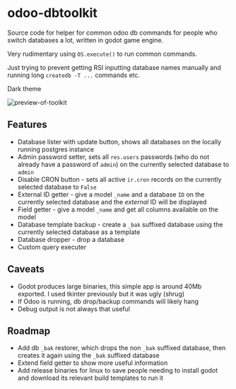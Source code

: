 # odoo-dbtoolkit
Source code for helper for common odoo db commands for people who switch databases a lot, written in godot game engine.

Very rudimentary using `OS.execute()` to run common commands.

Just trying to prevent getting RSI inputting database names manually and running long `createdb -T ...` commands etc.

Dark theme

![preview-of-toolkit](https://user-images.githubusercontent.com/10167528/171498029-901e87fd-6b74-4062-854e-dd21ecb46e56.png)

## Features
* Database lister with update button, shows all databases on the locally running postgres instance
* Admin password setter, sets all `res.users` passwords (who do not already have a password of `admin`) on the currently selected database to `admin`
* Disable CRON button - sets all active `ir.cron` records on the currently selected database to `False`
* External ID getter - give a model `_name` and a database `ID` on the currently selected database and the _external_ ID will be displayed
* Field getter - give a model `_name` and get all columns available on the model
* Database template backup - create a `_bak` suffixed database using the currently selected database as a template
* Database dropper - drop a database
* Custom query executer

## Caveats
* Godot produces large binaries, this simple app is around 40Mb exported. I used tkinter previously but it was ugly (shrug)
* If Odoo is running, db drop/backup commands will likely hang
* Debug output is not always that useful

## Roadmap
* Add db `_bak` restorer, which drops the non `_bak` suffixed database, then creates it again using the `_bak` suffixed database
* Extend field getter to show more useful information
* Add release binaries for linux to save people needing to install godot and download its relevant build templates to run it
